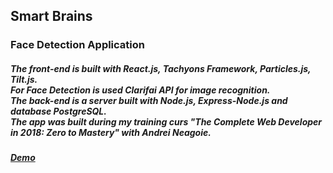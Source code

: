 ## Smart Brains
### Face Detection Application
##### The front-end is built with React.js, Tachyons Framework, Particles.js, Tilt.js. <br>For Face Detection is used Clarifai API for image recognition. <br>The back-end is a server built with Node.js, Express-Node.js and database PostgreSQL. <br>The app was built during my training curs "The Complete Web Developer in 2018: Zero to Mastery" with Andrei Neagoie.
##### [Demo ](https://smart-brains-a.herokuapp.com/)
